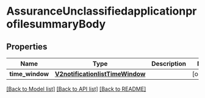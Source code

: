 # AssuranceUnclassifiedapplicationprofilesummaryBody

## Properties
Name | Type | Description | Notes
------------ | ------------- | ------------- | -------------
**time_window** | [**V2notificationlistTimeWindow**](V2notificationlistTimeWindow.md) |  | [optional] 

[[Back to Model list]](../README.md#documentation-for-models) [[Back to API list]](../README.md#documentation-for-api-endpoints) [[Back to README]](../README.md)

